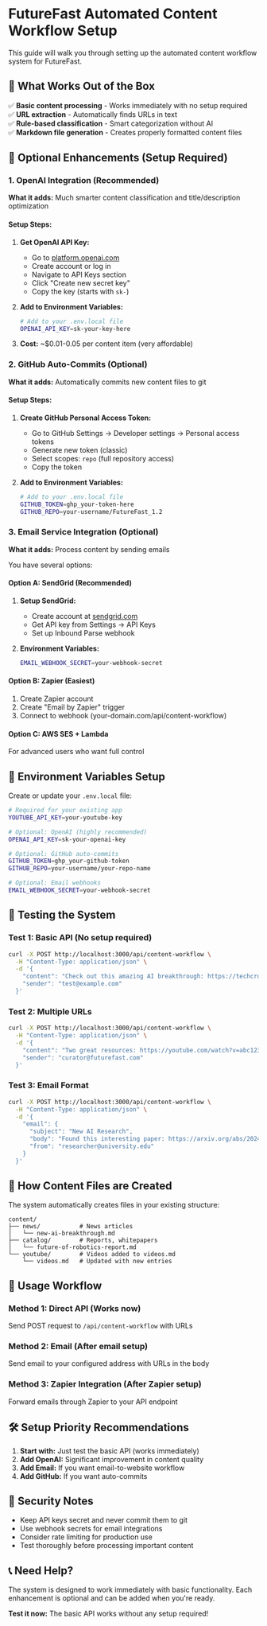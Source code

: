 # FutureFast Automated Content Workflow Setup

This guide will walk you through setting up the automated content workflow system for FutureFast.

## 🎯 **What Works Out of the Box**

✅ **Basic content processing** - Works immediately with no setup required  
✅ **URL extraction** - Automatically finds URLs in text  
✅ **Rule-based classification** - Smart categorization without AI  
✅ **Markdown file generation** - Creates properly formatted content files  

## 🚀 **Optional Enhancements (Setup Required)**

### 1. OpenAI Integration (Recommended)
**What it adds:** Much smarter content classification and title/description optimization

#### Setup Steps:
1. **Get OpenAI API Key:**
   - Go to [platform.openai.com](https://platform.openai.com)
   - Create account or log in
   - Navigate to API Keys section
   - Click "Create new secret key"
   - Copy the key (starts with `sk-`)

2. **Add to Environment Variables:**
   ```bash
   # Add to your .env.local file
   OPENAI_API_KEY=sk-your-key-here
   ```

3. **Cost:** ~$0.01-0.05 per content item (very affordable)

### 2. GitHub Auto-Commits (Optional)
**What it adds:** Automatically commits new content files to git

#### Setup Steps:
1. **Create GitHub Personal Access Token:**
   - Go to GitHub Settings → Developer settings → Personal access tokens
   - Generate new token (classic)
   - Select scopes: `repo` (full repository access)
   - Copy the token

2. **Add to Environment Variables:**
   ```bash
   # Add to your .env.local file
   GITHUB_TOKEN=ghp_your-token-here
   GITHUB_REPO=your-username/FutureFast_1.2
   ```

### 3. Email Service Integration (Optional)
**What it adds:** Process content by sending emails

You have several options:

#### Option A: SendGrid (Recommended)
1. **Setup SendGrid:**
   - Create account at [sendgrid.com](https://sendgrid.com)
   - Get API key from Settings → API Keys
   - Set up Inbound Parse webhook

2. **Environment Variables:**
   ```bash
   EMAIL_WEBHOOK_SECRET=your-webhook-secret
   ```

#### Option B: Zapier (Easiest)
1. Create Zapier account
2. Create "Email by Zapier" trigger
3. Connect to webhook (your-domain.com/api/content-workflow)

#### Option C: AWS SES + Lambda
For advanced users who want full control

## 📝 **Environment Variables Setup**

Create or update your `.env.local` file:

```bash
# Required for your existing app
YOUTUBE_API_KEY=your-youtube-key

# Optional: OpenAI (highly recommended)
OPENAI_API_KEY=sk-your-openai-key

# Optional: GitHub auto-commits
GITHUB_TOKEN=ghp_your-github-token
GITHUB_REPO=your-username/your-repo-name

# Optional: Email webhooks
EMAIL_WEBHOOK_SECRET=your-webhook-secret
```

## 🧪 **Testing the System**

### Test 1: Basic API (No setup required)
```bash
curl -X POST http://localhost:3000/api/content-workflow \
  -H "Content-Type: application/json" \
  -d '{
    "content": "Check out this amazing AI breakthrough: https://techcrunch.com/some-ai-article",
    "sender": "test@example.com"
  }'
```

### Test 2: Multiple URLs
```bash
curl -X POST http://localhost:3000/api/content-workflow \
  -H "Content-Type: application/json" \
  -d '{
    "content": "Two great resources: https://youtube.com/watch?v=abc123 and https://arxiv.org/abs/2024.01234",
    "sender": "curator@futurefast.com"
  }'
```

### Test 3: Email Format
```bash
curl -X POST http://localhost:3000/api/content-workflow \
  -H "Content-Type: application/json" \
  -d '{
    "email": {
      "subject": "New AI Research",
      "body": "Found this interesting paper: https://arxiv.org/abs/2024.01234",
      "from": "researcher@university.edu"
    }
  }'
```

## 📁 **How Content Files are Created**

The system automatically creates files in your existing structure:

```
content/
├── news/           # News articles
│   └── new-ai-breakthrough.md
├── catalog/        # Reports, whitepapers
│   └── future-of-robotics-report.md
└── youtube/        # Videos added to videos.md
    └── videos.md   # Updated with new entries
```

## 🔄 **Usage Workflow**

### Method 1: Direct API (Works now)
Send POST request to `/api/content-workflow` with URLs

### Method 2: Email (After email setup)
Send email to your configured address with URLs in the body

### Method 3: Zapier Integration (After Zapier setup)
Forward emails through Zapier to your API endpoint

## 🛠️ **Setup Priority Recommendations**

1. **Start with:** Just test the basic API (works immediately)
2. **Add OpenAI:** Significant improvement in content quality
3. **Add Email:** If you want email-to-website workflow
4. **Add GitHub:** If you want auto-commits

## 🚨 **Security Notes**

- Keep API keys secret and never commit them to git
- Use webhook secrets for email integrations
- Consider rate limiting for production use
- Test thoroughly before processing important content

## 📞 **Need Help?**

The system is designed to work immediately with basic functionality. Each enhancement is optional and can be added when you're ready.

**Test it now:** The basic API works without any setup required! 